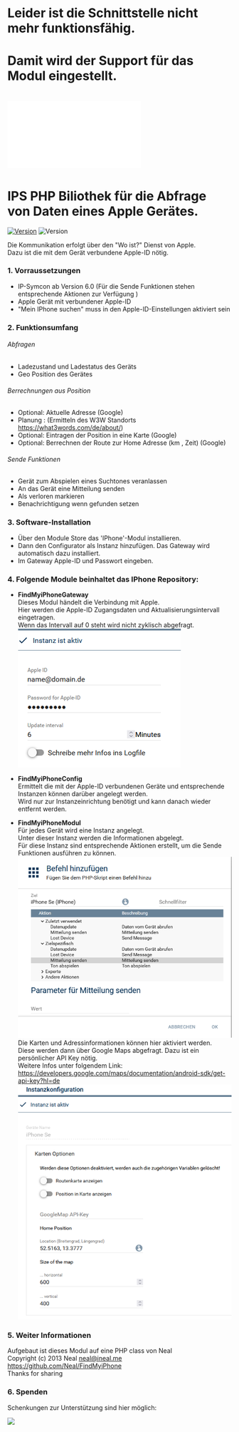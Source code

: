# Leider ist die Schnittstelle nicht mehr funktionsfähig.
# Damit wird der Support für das Modul eingestellt.


# ![English Section:](docs/README_EN.md)
# IPS PHP Biliothek für die Abfrage von Daten eines Apple Gerätes.
[![Version](https://img.shields.io/badge/Symcon-PHPModul-red.svg)](https://www.symcon.de/service/dokumentation/entwicklerbereich/sdk-tools/sdk-php/)
![Version](https://img.shields.io/badge/Symcon%20Version-6.0%20%3E-green.svg)

Die Kommunikation erfolgt über den "Wo ist?" Dienst von Apple.  
Dazu ist die mit dem Gerät verbundene Apple-ID nötig.  
### 1. Vorraussetzungen

- IP-Symcon ab Version 6.0 (Für die Sende Funktionen stehen entsprechende Aktionen zur Verfügung )
- Apple Gerät mit verbundener Apple-ID
- "Mein IPhone suchen" muss in den Apple-ID-Einstellungen aktiviert sein
### 2. Funktionsumfang
###### Abfragen
- Ladezustand und Ladestatus des Geräts
- Geo Position des Gerätes
###### Berrechnungen aus Position
- Optional: Aktuelle Adresse (Google)
- Planung : (Ermitteln des W3W Standorts https://what3words.com/de/about/)
- Optional: Eintragen der Position in eine Karte (Google)
- Optional: Berrechnen der Route zur Home Adresse (km , Zeit) (Google)
###### Sende Funktionen
- Gerät zum Abspielen eines Suchtones veranlassen 
- An das Gerät eine Mitteilung senden
- Als verloren markieren
- Benachrichtigung wenn gefunden setzen
### 3. Software-Installation

- Über den Module Store das 'IPhone'-Modul installieren.
- Dann den Configurator als Instanz hinzufügen. Das Gateway wird automatisch dazu installiert.
- Im Gateway Apple-ID und Passwort eingeben.
### 4. Folgende Module beinhaltet das IPhone Repository:

- __FindMyiPhoneGateway__  
	Dieses Modul händelt die Verbindung mit Apple.  
	Hier werden die Apple-ID Zugangsdaten und Aktualisierungsintervall eingetragen.  
	Wenn das Intervall auf 0 steht wird nicht zyklisch abgefragt.  
	![Instanz](docs/Gateway_Config.png)

- __FindMyiPhoneConfig__  
	Ermittelt die mit der Apple-ID verbundenen Geräte und entsprechende Instanzen können darüber angelegt werden.  
	Wird nur zur Instanzeinrichtung benötigt und kann danach wieder entfernt werden.

- __FindMyiPhoneModul__  
	Für jedes Gerät wird eine Instanz angelegt.  
	Unter dieser Instanz werden die Informationen abgelegt.  
	Für diese Instanz sind entsprechende Aktionen erstellt, um die Sende Funktionen ausführen zu können.  
	![Aktion](docs/Aktion.png)  
	Die Karten und Adressinformationen können hier aktiviert werden.  
	Diese werden dann über Google Maps abgefragt. Dazu ist ein persönlicher API Key nötig.  
	Weitere Infos unter folgendem Link:  
	https://developers.google.com/maps/documentation/android-sdk/get-api-key?hl=de  
	![Instanz](docs/Instanz_Config.png)
### 5. Weiter Informationen

Aufgebaut ist dieses Modul auf eine PHP class von Neal  
Copyright (c) 2013 Neal <neal@ineal.me>  
https://github.com/Neal/FindMyiPhone  
Thanks for sharing

### 6. Spenden

Schenkungen zur Unterstützung sind hier möglich:

<a href="https://www.paypal.com/cgi-bin/webscr?cmd=_s-xclick&hosted_button_id=6CSLZLEKKGT8Q" target="_blank"><img src="https://www.paypalobjects.com/de_DE/DE/i/btn/btn_donate_LG.gif" border="0" /></a>

